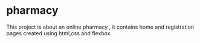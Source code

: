 # pharmacy
This project is about an online pharmacy , it contains home and registration pages  created using html,css and flexbox.

